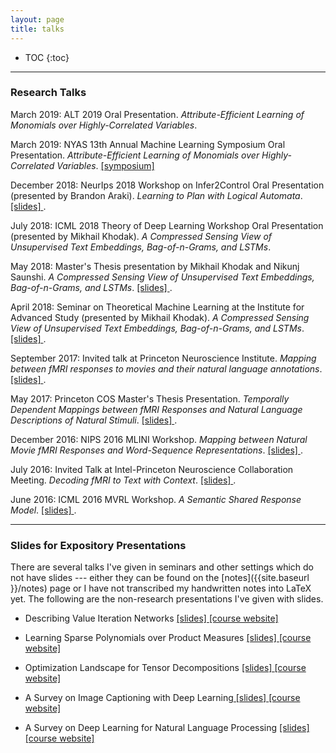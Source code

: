 ```yaml
---
layout: page
title: talks
---
```


* TOC
{:toc}

___

### Research Talks

March 2019: ALT 2019 Oral Presentation. *Attribute-Efficient Learning of Monomials over Highly-Correlated Variables*. 

March 2019: NYAS 13th Annual Machine Learning Symposium Oral Presentation. *Attribute-Efficient Learning of Monomials over Highly-Correlated Variables*. <a href="https://www.nyas.org/events/2019/13th-annual-machine-learning-symposium/?tab=agenda" title="nyas-ml-2019"> [symposium] </a>

December 2018: NeurIps 2018 Workshop on Infer2Control Oral Presentation (presented by Brandon Araki). *Learning to Plan with Logical Automata*. <a href="{{site.baseurl }}/talks/Learning-to-Plan-with-Logical-Automata.pdf" title="iclr18_masters"> [slides] </a>.

July 2018: ICML 2018 Theory of Deep Learning Workshop Oral Presentation (presented by Mikhail Khodak). *A Compressed Sensing View of Unsupervised Text Embeddings, Bag-of-n-Grams, and LSTMs*. 

May 2018: Master's Thesis presentation by Mikhail Khodak and Nikunj Saunshi. *A Compressed Sensing View of Unsupervised Text Embeddings, Bag-of-n-Grams, and LSTMs*. <a href="{{site.baseurl }}/talks/iclr18_slides.pdf" title="iclr18_masters"> [slides] </a>.

April 2018: Seminar on Theoretical Machine Learning at the Institute for Advanced Study (presented by Mikhail Khodak). *A Compressed Sensing View of Unsupervised Text Embeddings, Bag-of-n-Grams, and LSTMs*. <a href="{{site.baseurl }}/talks/iclr18_at_algml_slides.pdf" title="iclr18_IAS"> [slides] </a>.

September 2017: Invited talk at Princeton Neuroscience Institute. *Mapping between fMRI responses to movies and their natural language annotations*. <a href="{{site.baseurl }}/talks/PNI_Sept17.pdf" title="PNI_sept17"> [slides] </a>.

May 2017: Princeton COS Master's Thesis Presentation. *Temporally Dependent Mappings between fMRI Responses and Natural Language Descriptions of Natural Stimuli*. <a href="{{site.baseurl }}/talks/MSE_presentation_may10.pdf" title="masters_thesis"> [slides] </a>. 

December 2016: NIPS 2016 MLINI Workshop. *Mapping between Natural Movie fMRI Responses and Word-Sequence Representations*. <a href="{{site.baseurl }}/talks/NIPS2016_kiranvodrahalli_presentation.pdf" title="ssrm_nips16"> [slides] </a>.

July 2016: Invited Talk at Intel-Princeton Neuroscience Collaboration Meeting. *Decoding fMRI to Text with Context*.  <a href="{{site.baseurl }}/talks/intel-pni_sherlock_july16.pdf" title="intel-pni"> [slides] </a>. 

June 2016: ICML 2016 MVRL Workshop. *A Semantic Shared Response Model*. <a href="{{site.baseurl }}/talks/A_Semantic_Shared_Response_Model.pdf" title="srm_icml16"> [slides] </a>.

---

### Slides for Expository Presentations

There are several talks I've given in seminars and other settings which do not have slides --- either they can be found on the [notes]({{site.baseurl }}/notes) page or I have not transcribed my handwritten notes into LaTeX yet. The following are the non-research presentations I've given with slides. 

* Describing Value Iteration Networks <a href="{{site.baseurl }}/talks/VIN_presentation_RL_class.pdf" title="VIN_rl"> [slides] </a> [[course website]](https://ieor8100.github.io/rl/)

* Learning Sparse Polynomials over Product Measures <a href="{{site.baseurl }}/talks/learning-sparse-polynomials-presentation.pdf" title="andoni14"> [slides] </a> [[course website]](https://ilyaraz.org/static/class/)

* Optimization Landscape for Tensor Decompositions <a href="{{site.baseurl }}/talks/TensorDecompositionsELE538B_knv.pdf" title="landscape_tensor_decomp"> [slides] </a> [[course website]](http://www.princeton.edu/~yc5/ele538b_sparsity/)

* A Survey on Image Captioning with Deep Learning<a href="{{ site.baseurl }}/talks/598b_img_captions.pdf" title="598c_img_cap"> [slides] </a> [[course website]](http://3dvision.princeton.edu/courses/COS598/2015sp/)

* A Survey on Deep Learning for Natural Language Processing <a href="{{ site.baseurl }}/talks/598b_nlp_deep_learning.pdf" title="598c_nlp"> [slides] </a> [[course website]](http://3dvision.princeton.edu/courses/COS598/2015sp/)
